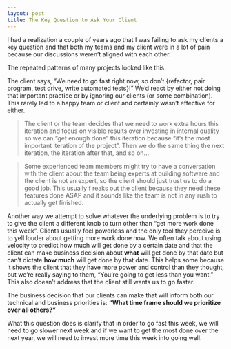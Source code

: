 ```yaml
---
layout: post
title: The Key Question to Ask Your Client
---
```

I had a realization a couple of years ago that I was failing to ask my clients a key question and that both my teams and 
my client were in a lot of pain because our discussions weren’t aligned with each other.

The repeated patterns of many projects looked like this:

The client says, “We need to go fast right now, so don’t {refactor, pair program, test drive, write automated tests}!” 
We’d react by either not doing that important practice or by ignoring our clients (or some combination). This rarely led 
to a happy team or client and certainly wasn’t effective for either.

> The client or the team decides that we need to work extra hours this iteration and focus on visible results over 
investing in internal quality so we can “get enough done” this iteration because “it’s the most important iteration of 
the project”. Then we do the same thing the next iteration, the iteration after that, and so on...

> Some experienced team members might try to have a conversation with the client about the team being experts at 
building software and the client is not an expert, so the client should just trust us to do a good job. This usually f
reaks out the client because they need these features done ASAP and it sounds like the team is not in any rush to 
actually get finished.

Another way we attempt to solve whatever the underlying problem is to try to give the client a different knob to turn 
other than “get more work done this week”. Clients usually feel powerless and the only tool they perceive is to yell 
louder about getting more work done now. We often talk about using velocity to predict how much will get done by a 
certain date and that the client can make business decision about **what** will get done by that date but can’t dictate 
**how much** will get done by that date. This helps some because it shows the client that they have more power and control than 
they thought, but we’re really saying to them, “You’re going to get less than you want.” This also doesn’t address that 
the client still wants us to go faster.

The business decision that our clients can make that will inform both our technical and business priorities is: 
**“What time frame should we prioritize over all others?”**

What this question does is clarify that in order to go fast this week, we will need to go slower next week and if we 
want to get the most done over the next year, we will need to invest more time this week into going well.

